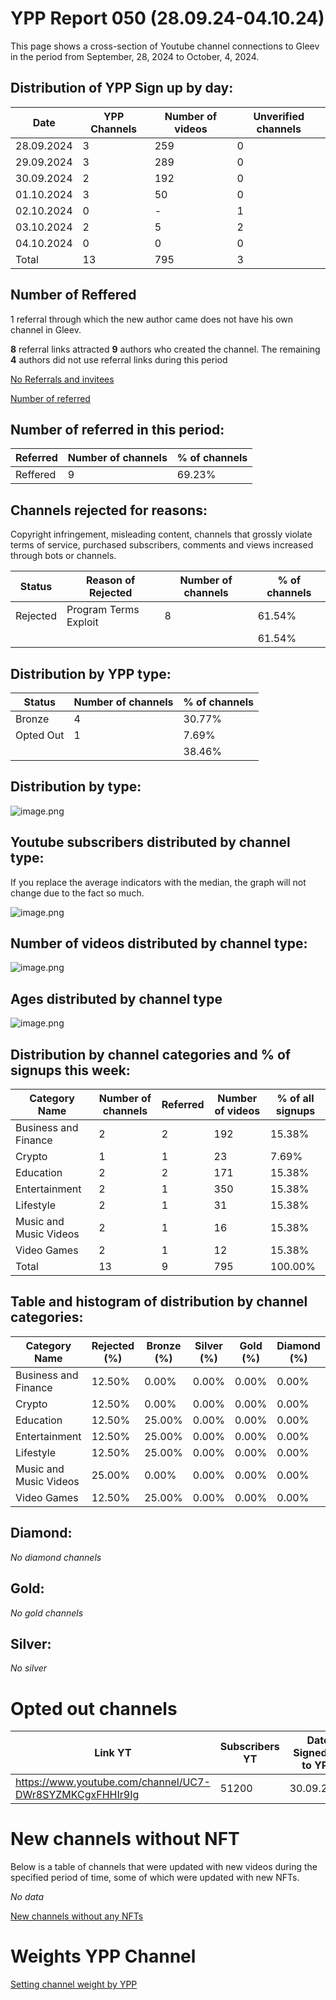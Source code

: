 # YPP Report 050 (28.09.24-04.10.24)

This page shows a cross-section of Youtube channel connections to Gleev in the period from September, 28, 2024 to October, 4, 2024. 

## Distribution of YPP Sign up by day:

| Date | YPP Channels | Number of videos | Unverified channels |
| --- | --- | --- | --- |
| 28.09.2024 | 3 | 259 | 0 |
| 29.09.2024 | 3 | 289 | 0 |
| 30.09.2024 | 2 | 192 | 0 |
| 01.10.2024 | 3 | 50 | 0 |
| 02.10.2024 | 0 | - | 1 |
| 03.10.2024 | 2 | 5 | 2 |
| 04.10.2024 | 0 | 0 | 0 |
| Total | 13 | 795 | 3 |

## Number of Reffered

1 referral through which the new author came does not have his own channel in Gleev.

**8** referral links attracted **9** authors who created the channel. The remaining **4** authors did not use referral links during this period

[No Referrals and invitees](YPP%20Report%20050%20(28%2009%2024-04%2010%2024)/No%20Referrals%20and%20invitees%2011951f15cfe581398f14ea3e749777d6.md)

[Number of referred](YPP%20Report%20050%20(28%2009%2024-04%2010%2024)/Number%20of%20referred%2011951f15cfe58184981cff277f22108f.md)

## Number of referred in this period:

| Referred | Number of channels | % of channels |
| --- | --- | --- |
| Reffered | 9 | 69.23% |

## Channels rejected for reasons:

Copyright infringement, misleading content, channels that grossly violate terms of service, purchased subscribers, comments and views increased through bots or channels.

| Status | Reason of Rejected | Number of channels | % of channels |
| --- | --- | --- | --- |
| Rejected | Program Terms Exploit | 8 | 61.54% |
|  |  |  | 61.54% |

## Distribution by YPP type:

| Status | Number of channels | % of channels |
| --- | --- | --- |
| Bronze | 4 | 30.77% |
| Opted Out | 1 | 7.69% |
|  |  | 38.46% |

## Distribution by type:

![image.png](YPP%20Report%20050%20(28%2009%2024-04%2010%2024)/image.png)

## Youtube subscribers distributed by channel type:

If you replace the average indicators with the median, the graph will not change due to the fact so much.

![image.png](YPP%20Report%20050%20(28%2009%2024-04%2010%2024)/image%201.png)

## Number of videos distributed by channel type:

![image.png](YPP%20Report%20050%20(28%2009%2024-04%2010%2024)/image%202.png)

## Ages distributed by channel type

![image.png](YPP%20Report%20050%20(28%2009%2024-04%2010%2024)/image%203.png)

## Distribution by channel categories and % of signups this week:

| Category Name | Number of channels | Referred | Number of videos | % of all signups |
| --- | --- | --- | --- | --- |
| Business and Finance | 2 | 2 | 192 | 15.38% |
| Crypto | 1 | 1 | 23 | 7.69% |
| Education | 2 | 2 | 171 | 15.38% |
| Entertainment | 2 | 1 | 350 | 15.38% |
| Lifestyle | 2 | 1 | 31 | 15.38% |
| Music and Music Videos | 2 | 1 | 16 | 15.38% |
| Video Games | 2 | 1 | 12 | 15.38% |
| Total | 13 | 9 | 795 | 100.00% |

## Table and histogram of distribution by channel categories:

| Category Name | Rejected (%) | Bronze (%) | Silver (%) | Gold (%) | Diamond (%) |
| --- | --- | --- | --- | --- | --- |
| Business and Finance | 12.50% | 0.00% | 0.00% | 0.00% | 0.00% |
| Crypto | 12.50% | 0.00% | 0.00% | 0.00% | 0.00% |
| Education | 12.50% | 25.00% | 0.00% | 0.00% | 0.00% |
| Entertainment | 12.50% | 25.00% | 0.00% | 0.00% | 0.00% |
| Lifestyle | 12.50% | 25.00% | 0.00% | 0.00% | 0.00% |
| Music and Music Videos | 25.00% | 0.00% | 0.00% | 0.00% | 0.00% |
| Video Games | 12.50% | 25.00% | 0.00% | 0.00% | 0.00% |

## Diamond:

*No diamond channels*

## Gold:

*No gold channels*

## Silver:

*No silver*

# Opted out channels

| Link YT | Subscribers YT | Date Signed Up to YPP |
| --- | --- | --- |
| https://www.youtube.com/channel/UC7-DWr8SYZMKCgxFHHIr9Ig | 51200 | 30.09.2024 |

# New channels without NFT

Below is a table of channels that were updated with new videos during the specified period of time, some of which were updated with new NFTs.

*No data*

[New channels without any NFTs](YPP%20Report%20050%20(28%2009%2024-04%2010%2024)/New%20channels%20without%20any%20NFTs%2011951f15cfe5818f8d0fdffb76e6b66f.md)

# Weights YPP Channel

[Setting channel weight by YPP](YPP%20Report%20050%20(28%2009%2024-04%2010%2024)/Setting%20channel%20weight%20by%20YPP%2011951f15cfe581ec8890f4266b343393.md)